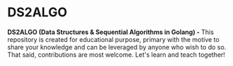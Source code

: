 # DS2ALGO
**DS2ALGO (Data Structures &amp; Sequential Algorithms in Golang) -** This repository is created for educational purpose, primary with the motive to share your knowledge and can be leveraged by anyone who wish to do so. That said, contributions are most welcome. Let's learn and teach together!
